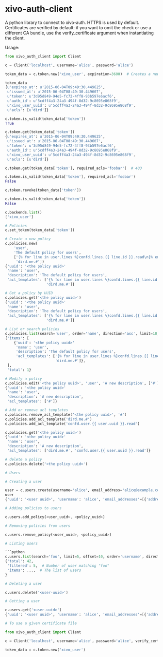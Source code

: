 xivo-auth-client
================

A python library to connect to xivo-auth. HTTPS is used by default. Certificates
are verified by default: if you want to omit the check or use a different CA
bundle, use the verify_certificate argument when instantiating the client.

Usage:

```python
from xivo_auth_client import Client

c = Client('localhost', username='alice', password='alice')

token_data = c.token.new('xivo_user', expiration=3600)  # Creates a new token expiring in 3600 seconds

token_data
{u'expires_at': u'2015-06-04T09:49:30.449625',
 u'issued_at': u'2015-06-04T08:49:30.449607',
 u'token': u'3d95d849-94e5-fc72-4ff8-93b597e6acf6',
 u'auth_id': u'5cdff4a3-24a3-494f-8d32-9c8695e868f9',
 u'xivo_user_uuid': u'5cdff4a3-24a3-494f-8d32-9c8695e868f9',
 u'acls': [u'dird']}

c.token.is_valid(token_data['token'])
True

c.token.get(token_data['token'])
{u'expires_at': u'2015-06-04T09:49:30.449625',
 u'issued_at': u'2015-06-04T08:49:30.449607',
 u'token': u'3d95d849-94e5-fc72-4ff8-93b597e6acf6',
 u'auth_id': u'5cdff4a3-24a3-494f-8d32-9c8695e868f9',
 u'xivo_user_uuid': u'5cdff4a3-24a3-494f-8d32-9c8695e868f9',
 u'acls': [u'dird']}

c.token.get(token_data['token'], required_acls='foobar')  # 403

c.token.is_valid(token_data['token'], required_acl='foobar')
False

c.token.revoke(token_data['token'])

c.token.is_valid(token_data['token'])
False

c.backends.list()
['xivo_user']

# Policies
c.set_token(token_data['token'])

# Create a new policy
c.policies.new(
    'user',
    'The default policy for users',
    ['{% for line in user.lines %}confd.lines.{{ line.id }}.read\n{% endfor %}',
     'dird.me.#'])
{'uuid': '<the policy uuid>'
 'name': 'user',
 'description': 'The default policy for users',
 'acl_templates': ['{% for line in user.lines %}confd.lines.{{ line.id }}.read\n{% endfor %}',
                   'dird.me.#']}

# Get a policy by UUID
c.policies.get('<the policy uuid>')
{'uuid': '<the policy uuid>'
 'name': 'user',
 'description': 'The default policy for users',
 'acl_templates': ['{% for line in user.lines %}confd.lines.{{ line.id }}.read\n{% endfor %}',
                   'dird.me.#']}

# List or search policies
c.policies.list(search='user', order='name', direction='asc', limit=10, offset=0)
{'items': [
    {'uuid': '<the policy uuid>'
     'name': 'user',
     'description': 'The default policy for users',
     'acl_templates': ['{% for line in user.lines %}confd.lines.{{ line.id }}.read\n{% endfor %}',
                       'dird.me.#']},
 ],
 'total': 1}

# Modify a policy
c.policies.edit('<the policy uuid>', 'user', 'A new description', ['#'])
{'uuid': '<the policy uuid>'
 'name': 'user',
 'description': 'A new description',
 'acl_templates': ['#']}

# Add or remove acl templates
c.policies.remove_acl_template('<the policy uuid>', '#')
c.policies.add_acl_template('dird.me.#')
c.policies.add_acl_template('confd.user.{{ user.uuid }}.read')

c.policies.get('<the policy uuid>')
{'uuid': '<the policy uuid>'
 'name': 'user',
 'description': 'A new description',
 'acl_templates': ['dird.me.#', 'confd.user.{{ user.uuid }}.read']}

# delete a policy
c.policies.delete('<the policy uuid>')

# Users

# Creating a user

user = c.users.create(username='alice', email_address='alice@example.com', password='s3cr37')
user
{'uuid': '<user uuid>', 'username': 'alice', 'email_addresses'=[{'address': 'alice@example.com', main=True, confirmed=False}]}

# Adding policies to users

c.users.add_policy(<user_uuid>, <policy_uuid>)

# Removing policies from users

c.users.remove_policy(<user_uuid>, <policy_uuid>)

# Listing users

```python
c.users.list(search='foo', limit=5, offset=10, order='username', direction='asc')
{'total': 42,
 'filtered': 5,  # Number of user matching "foo"
 'items': ...,  # The list of users
}

# Deleting a user

c.users.delete('<user-uuid>')

# Getting a user

c.users.get('<user-uuid>')
{'uuid': '<user uuid>', 'username': 'alice', 'email_addresses'=[{'address': 'alice@example.com', main=True, confirmed=False}]}

# To use a given certificate file

from xivo_auth_client import Client

c = Client('localhost', username='alice', password='alice', verify_certificate='</path/to/trusted/certificate>')

token_data = c.token.new('xivo_user')
```
